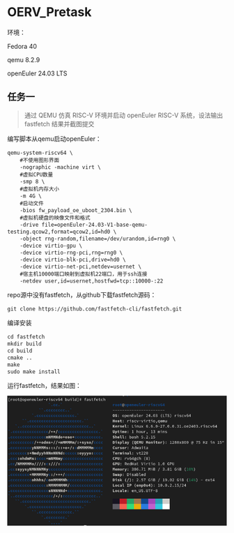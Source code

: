 # OERV_Pretask
环境：

Fedora 40

qemu 8.2.9

openEuler 24.03 LTS

## 任务一
> 通过 QEMU 仿真 RISC-V 环境并启动 openEuler RISC-V 系统，设法输出 fastfetch 结果并截图提交

编写脚本从qemu启动openEuler：
```
qemu-system-riscv64 \
    #不使用图形界面
    -nographic -machine virt \
    #虚拟CPU数量
    -smp 8 \
    #虚拟机内存大小
    -m 4G \
    #启动文件
    -bios fw_payload_oe_uboot_2304.bin \
    #虚拟机硬盘的映像文件和格式
    -drive file=openEuler-24.03-V1-base-qemu-testing.qcow2,format=qcow2,id=hd0 \
    -object rng-random,filename=/dev/urandom,id=rng0 \
    -device virtio-gpu \
    -device virtio-rng-pci,rng=rng0 \
    -device virtio-blk-pci,drive=hd0 \
    -device virtio-net-pci,netdev=usernet \
    #宿主机10000端口映射到虚拟机22端口，用于ssh连接
    -netdev user,id=usernet,hostfwd=tcp::10000-:22
```
repo源中没有fastfetch，从github下载fastfetch源码：
```
git clone https://github.com/fastfetch-cli/fastfetch.git
```
编译安装
```
cd fastfetch
mkdir build
cd build
cmake ..
make
sudo make install
```
运行fastfetch，结果如图：

![fastfetch](https://github.com/JoeyLYL/oerv_pretask/blob/main/images/fastfetch.png)

